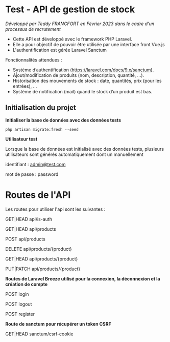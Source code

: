 # Test - API de gestion de stock

*Développé par Teddy FRANCFORT en Février 2023 dans le cadre d'un processus de recrutement*

- Cette API est développé avec le framework PHP Laravel. 
- Elle a pour objectif de pouvoir être utilisée par une interface front Vue.js
- L'authentification est gérée Laravel Sanctum

Fonctionnalités attendues :
- Système d’authentification (https://laravel.com/docs/9.x/sanctum).
- Ajout/modification de produits (nom, description, quantité, ...).
- Historisation des mouvements de stock : date, quantités, prix (pour les entrées), ...
- Système de notification (mail) quand le stock d’un produit est bas.

## Initialisation du projet

**Initialiser la base de données avec des données tests**

`php artisan migrate:fresh --seed`

**Utilisateur test**

Lorsque la base de données est initialisé avec des données tests,
plusieurs utilisateurs sont générés automatiquement dont un manuellement

identifiant : admin@test.com

mot de passe : password


# Routes de l'API

Les routes pour utiliser l'api sont les suivantes :

GET|HEAD        api/is-auth

GET|HEAD        api/products

POST            api/products

DELETE          api/products/{product}

GET|HEAD        api/products/{product}

PUT|PATCH       api/products/{product}

**Routes de Laravel Breeze utilisé pour la connexion, la déconnexion et la création de compte**

POST            login

POST            logout

POST            register

**Route de sanctum pour récupérer un token CSRF**

GET|HEAD        sanctum/csrf-cookie

